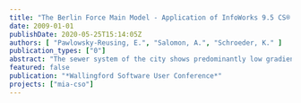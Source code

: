```yaml
---
title: "The Berlin Force Main Model - Application of InfoWorks 9.5 CS® for the evaluation of a large force main network and the pollution load to a WWTP"
date: 2009-01-01
publishDate: 2020-05-25T15:14:05Z
authors: [ "Pawlowsky-Reusing, E.", "Salomon, A.", "Schroeder, K." ]
publication_types: ["0"]
abstract: "The sewer system of the city shows predominantly low gradients and partly high inline sewer capacities. A historically founded system of 63 pump stations is used for the delivery and distribution of combined water and wastewater from the collection systems via long force mains to six wwtps. Simultaneously, in case of rainfall events the pumps act as variable throttles on the outflow of the combined sewerage and activate the inline sewer capacities. High demands are formulated by the water authority to the emissions out of the waste water system into the sensible water bodies. Five of six wwtps of the city are situated in the surrounding area of Berlin. Due to the long distances between the pump stations in the inner city and the wwtps, the time until the dilution effect of the stormwater will be noticed at the inlet of the wwtp may last several hours. Due to the increased delivery rate at the pump stations of the combined sewer system during stormwater runoff (twice the dry weather peak flow), the pollution load at the wwtp increases immediately in the same amount. Due to the enlargement of storage within the combined sewer systems until the year 2020 to meet higher demands of the water authority, the total duration of a raised inflow to the wwtp during and after rain events will increase. To furthermore keep the processes at the wwtp stable (especially the nitrogen removal) the construction of a storage tank at the inlet of the wwtp (=outlet of the pressure main) as an option shall be taken under research. The volume of the storage tank is not only determined by the quantity but also by the quality of the inflow  To provide evidence, that the new version of InfoWorks 9.5 CS® is able to calculate the flow and pollution processes in the pressure main network, a diploma thesis is carried out at the Berlin Centre of Competence for Water with the participation of the Berliner Wasserbetriebe"
featured: false
publication: "*Wallingford Software User Conference*"
projects: ["mia-cso"]
---
```



